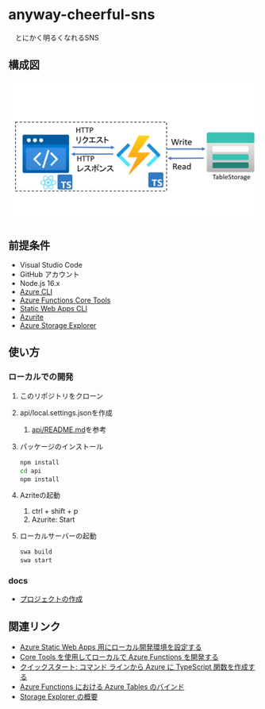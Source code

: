 # anyway-cheerful-sns

　とにかく明るくなれるSNS

## 構成図

![構成図](./docs/images/architecture.jpg)

## 前提条件

- Visual Studio Code
- GitHub アカウント
- Node.js 16.x
- [Azure CLI](https://learn.microsoft.com/ja-jp/cli/azure/)
- [Azure Functions Core Tools](https://learn.microsoft.com/ja-jp/azure/azure-functions/functions-core-tools-reference?tabs=v2)
- [Static Web Apps CLI](https://azure.github.io/static-web-apps-cli/)
- [Azurite](https://learn.microsoft.com/ja-jp/azure/storage/common/storage-use-azurite?toc=%2Fazure%2Fstorage%2Fblobs%2Ftoc.json&bc=%2Fazure%2Fstorage%2Fblobs%2Fbreadcrumb%2Ftoc.json&tabs=visual-studio-code)
- [Azure Storage Explorer](https://azure.microsoft.com/ja-jp/products/storage/storage-explorer/)

## 使い方

### ローカルでの開発

1. このリポジトリをクローン
2. api/local.settings.jsonを作成
   1. [api/README.md](./api/README.md)を参考
3. パッケージのインストール

    ```bash
    npm install
    cd api
    npm install
    ```

4. Azriteの起動
   1. ctrl + shift + p
   2. Azurite: Start
5. ローカルサーバーの起動

    ```bash
    swa build
    swa start
    ```

### docs

- [プロジェクトの作成](./docs/MakeProject.md)

## 関連リンク

- [Azure Static Web Apps 用にローカル開発環境を設定する](https://learn.microsoft.com/ja-jp/azure/static-web-apps/local-development)
- [Core Tools を使用してローカルで Azure Functions を開発する](https://learn.microsoft.com/ja-jp/azure/azure-functions/functions-run-local?tabs=macos%2Cisolated-process%2Cnode-v4%2Cpython-v2%2Chttp-trigger%2Ccontainer-apps&pivots=programming-language-typescript)
- [クイックスタート: コマンド ラインから Azure に TypeScript 関数を作成する](https://learn.microsoft.com/ja-jp/azure/azure-functions/create-first-function-cli-typescript?tabs=macos%2Cazure-cli%2Cbrowser&pivots=nodejs-model-v3)
- [Azure Functions における Azure Tables のバインド](https://learn.microsoft.com/ja-jp/azure/azure-functions/functions-bindings-storage-table?tabs=in-process%2Ctable-api%2Cextensionv3&pivots=programming-language-javascript)
- [Storage Explorer の概要](https://learn.microsoft.com/ja-jp/azure/vs-azure-tools-storage-manage-with-storage-explorer?toc=%2Fazure%2Fstorage%2Fblobs%2Ftoc.json&bc=%2Fazure%2Fstorage%2Fblobs%2Fbreadcrumb%2Ftoc.json&tabs=macos)
